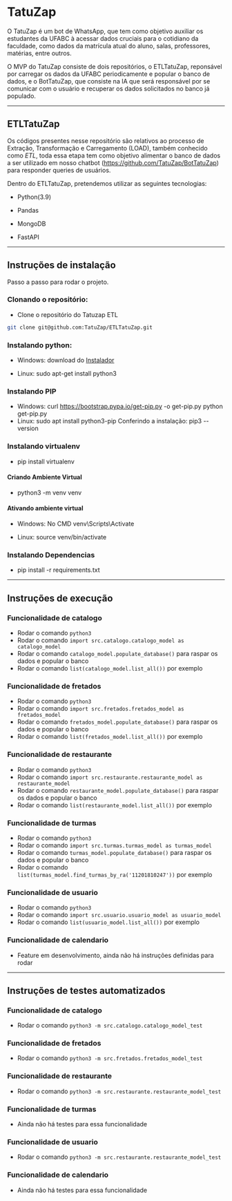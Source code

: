# TatuZap

O TatuZap é um bot de WhatsApp, que tem como objetivo auxiliar os estudantes da UFABC à acessar dados cruciais para o cotidiano da faculdade, como dados da matrícula atual do aluno, salas, professores, matérias, entre outros.

O MVP do TatuZap consiste de dois repositórios, o ETLTatuZap, reponsável por carregar os dados da UFABC periodicamente e popular o banco de dados, e o BotTatuZap, que consiste na IA que será responsável por se comunicar com o usuário e recuperar os dados solicitados no banco já populado.

<hr />

## ETLTatuZap

Os códigos presentes nesse repositório são relativos ao processo de Extração, Transformação e Carregamento (LOAD), também conhecido como _ETL_, toda essa etapa tem como objetivo alimentar o banco de dados a ser utilizado em nosso chatbot (https://github.com/TatuZap/BotTatuZap) para responder queries de usuários.

Dentro do ETLTatuZap, pretendemos utilizar as seguintes tecnologias:

- Python(3.9)

- Pandas

- MongoDB

- FastAPI

<hr />

## Instruções de instalação

Passo a passo para rodar o projeto.

### Clonando o repositório:

- Clone o repositório do Tatuzap ETL

```sh
git clone git@github.com:TatuZap/ETLTatuZap.git
```

### Instalando python:

- Windows: download do [Instalador](https://www.python.org/downloads/)

- Linux: sudo apt-get install python3

### Instalando PIP

- Windows: curl https://bootstrap.pypa.io/get-pip.py -o get-pip.py
  python get-pip.py
- Linux: sudo apt install python3-pip
  Conferindo a instalação: pip3 --version

### Instalando virtualenv

- pip install virtualenv

#### Criando Ambiente Virtual

- python3 -m venv venv

#### Ativando ambiente virtual

- Windows: No CMD venv\Scripts\Activate

- Linux: source venv/bin/activate

### Instalando Dependencias

- pip install -r requirements.txt

<hr />

## Instruções de execução

### Funcionalidade de catalogo

- Rodar o comando `python3`
- Rodar o comando `import src.catalogo.catalogo_model as catalogo_model`
- Rodar o comando `catalogo_model.populate_database()` para raspar os dados e popular o banco
- Rodar o comando `list(catalogo_model.list_all())` por exemplo

### Funcionalidade de fretados

- Rodar o comando `python3`
- Rodar o comando `import src.fretados.fretados_model as fretados_model`
- Rodar o comando `fretados_model.populate_database()` para raspar os dados e popular o banco
- Rodar o comando `list(fretados_model.list_all())` por exemplo

### Funcionalidade de restaurante

- Rodar o comando `python3`
- Rodar o comando `import src.restaurante.restaurante_model as restaurante_model`
- Rodar o comando `restaurante_model.populate_database()` para raspar os dados e popular o banco
- Rodar o comando `list(restaurante_model.list_all())` por exemplo

### Funcionalidade de turmas

- Rodar o comando `python3`
- Rodar o comando `import src.turmas.turmas_model as turmas_model`
- Rodar o comando `turmas_model.populate_database()` para raspar os dados e popular o banco
- Rodar o comando `list(turmas_model.find_turmas_by_ra('11201810247'))` por exemplo

### Funcionalidade de usuario

- Rodar o comando `python3`
- Rodar o comando `import src.usuario.usuario_model as usuario_model`
- Rodar o comando `list(usuario_model.list_all())` por exemplo

### Funcionalidade de calendario

- Feature em desenvolvimento, ainda não há instruções definidas para rodar

<hr />

## Instruções de testes automatizados

### Funcionalidade de catalogo

- Rodar o comando `python3 -m src.catalogo.catalogo_model_test`

### Funcionalidade de fretados

- Rodar o comando `python3 -m src.fretados.fretados_model_test`

### Funcionalidade de restaurante

- Rodar o comando `python3 -m src.restaurante.restaurante_model_test`

### Funcionalidade de turmas

- Ainda não há testes para essa funcionalidade

### Funcionalidade de usuario

- Rodar o comando `python3 -m src.restaurante.restaurante_model_test`

### Funcionalidade de calendario

- Ainda não há testes para essa funcionalidade
